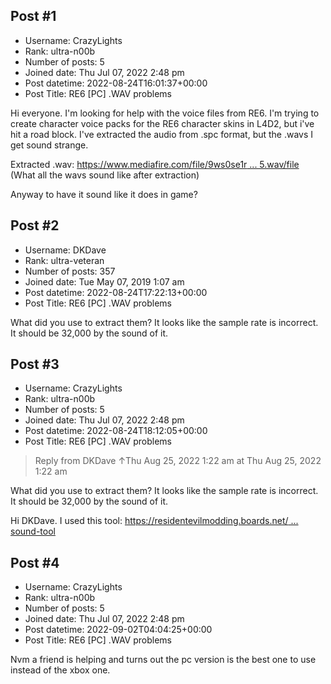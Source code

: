 ## Post #1
- Username: CrazyLights
- Rank: ultra-n00b
- Number of posts: 5
- Joined date: Thu Jul 07, 2022 2:48 pm
- Post datetime: 2022-08-24T16:01:37+00:00
- Post Title: RE6 [PC] .WAV problems

Hi everyone. I'm looking for help with the voice files from RE6. I'm trying to create character voice packs for the RE6 character skins in L4D2, but i've hit a road block. I've extracted the audio from .spc format, but the .wavs I get sound strange.

Extracted .wav: [https://www.mediafire.com/file/9ws0se1r ... 5.wav/file](https://www.mediafire.com/file/9ws0se1rbvlid2s/5.wav/file)  (What all the wavs sound like after extraction)

Anyway to have it sound like it does in game?
## Post #2
- Username: DKDave
- Rank: ultra-veteran
- Number of posts: 357
- Joined date: Tue May 07, 2019 1:07 am
- Post datetime: 2022-08-24T17:22:13+00:00
- Post Title: RE6 [PC] .WAV problems

What did you use to extract them?  It looks like the sample rate is incorrect.  It should be 32,000 by the sound of it.
## Post #3
- Username: CrazyLights
- Rank: ultra-n00b
- Number of posts: 5
- Joined date: Thu Jul 07, 2022 2:48 pm
- Post datetime: 2022-08-24T18:12:05+00:00
- Post Title: RE6 [PC] .WAV problems

> Reply from DKDave ↑Thu Aug 25, 2022 1:22 am at Thu Aug 25, 2022 1:22 am
>
> 
What did you use to extract them?  It looks like the sample rate is incorrect.  It should be 32,000 by the sound of it.

Hi DKDave. I used this tool: [https://residentevilmodding.boards.net/ ... sound-tool](https://residentevilmodding.boards.net/thread/15557/mt-framework-sound-tool)
## Post #4
- Username: CrazyLights
- Rank: ultra-n00b
- Number of posts: 5
- Joined date: Thu Jul 07, 2022 2:48 pm
- Post datetime: 2022-09-02T04:04:25+00:00
- Post Title: RE6 [PC] .WAV problems

Nvm a friend is helping and turns out the pc version is the best one to use instead of the xbox one.

